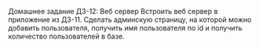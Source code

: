 Домашнее задание
ДЗ-12: Веб сервер
Встроить веб сервер в приложение из ДЗ-11. 
Сделать админскую страницу, на которой можно добавить пользователя, получить имя пользователя по id и получить количество пользователей в базе.